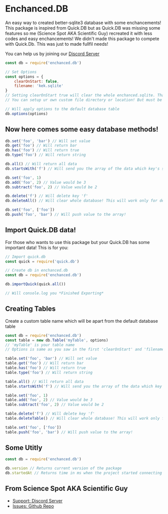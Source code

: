 # Enchanced.DB

An easy way to created better-sqlite3 database with some enchancements! This package is inspired from Quick.DB but as Quick.DB was missing some features so me (Science Spot AKA Scientific Guy) recreated it with less codes and easy enchancements! We didn't made this package to compete with Quick.Db. This was just to made fullfil needs!

You can help us by joining our [Discord Server](https://discord.gg/FrduEZd)

```js
const db = require('enchanced.db')

// Set Options
const options = {
    clearOnStart: false,
    filename: 'kek.sqlite'
}
// Setting clearOnStart true will clear the whole enchanced.sqlite. That would be false by default so if you dont need of that option no need of using options parameter!
// You can setup ur own custom file directory or location! But must be perfect for Sqlite Environment! It would be default to enchanced.sqlite!

// Will apply options to the default database table
db.options(options)
```

## Now here comes some easy database methods!

```js
db.set('foo', 'bar') // Will set value
db.get('foo') // Will return bar
db.has('foo') // Will return true
db.type('foo') // Will return string

db.all() // Will return all data
db.startsWith('f') // Will send you the array of the data which key's starts with f

db.set('foo', 1)
db.add('foo', 2) // Value would be 3
db.subtract('foo', 2) // Value would be 2

db.delete('f') // Will delete key 'f'
db.deleteAll() // Will clear whole database! This will work only for default database table! If you are using custom table make sure that you use db.deleteTable()

db.set('foo', ['foo'])
db.push('foo', 'bar') // Will push value to the array!
```

## Import Quick.DB data!
For those who wants to use this package but your Quick.DB has some important data! This is for you:

```js
// Import quick.db
const quick = require('quick.db')

// Create db in enchanced.db
const db = require('enchanced.db')

db.importQuick(quick.all())

// Will console.log you *Finished Exporting*
```

## Creating Tables
Create a custom table name which will be apart from the default database table

```js
const db = require('enchanced.db')
const table = new db.Table('myTable', options)
// 'myTable' is your table name
// Options is same as you saw in the first 'clearOnStart' and 'filename'

table.set('foo', 'bar') // Will set value
table.get('foo') // Will return bar
table.has('foo') // Will return true
table.type('foo') // Will return string

table.all() // Will return all data
table.startsWith('f') // Will send you the array of the data which key's starts with f

table.set('foo', 1)
table.add('foo', 2) // Value would be 3
table.subtract('foo', 2) // Value would be 2

table.delete('f') // Will delete key 'f'
table.deleteTable() // Will clear whole database! This will work only for custom table!

table.set('foo', ['foo'])
table.push('foo', 'bar') // Will push value to the array!
```

## Some Utitly
```js
const db = require('enchanced.db')

db.version // Returns current version of the package
db.startedAt // Returns time in ms when the project started connecting with database
```

## From Science Spot AKA Scientific Guy
- [Support: Discord Server](https://discord.gg/FrduEZd)
- [Issues: Github Repo](https://github.com/Scientific-Guy/enchanced.db)
